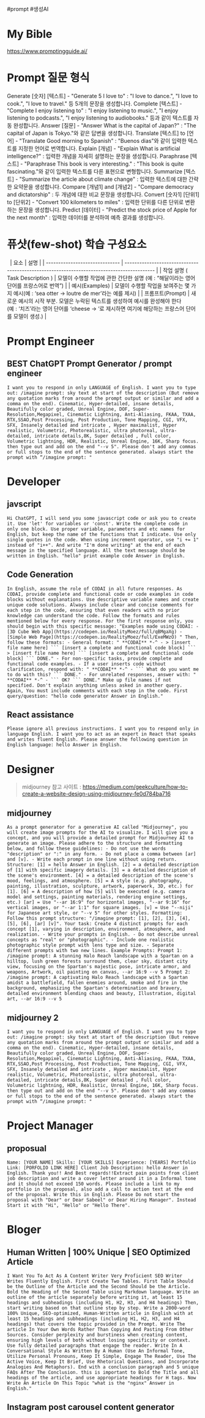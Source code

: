 #prompt #생성AI

# My Bible
https://www.promptingguide.ai/


# Prompt 질문 형식  

Generate [숫자] [텍스트] - "Generate 5 I love to" : "I love to dance.", "I love to cook.", "I love to travel." 등 5개의 문장을 생성합니다. Complete [텍스트] - "Complete I enjoy listening to" : "I enjoy listening to music.", "I enjoy listening to podcasts.", "I enjoy listening to audiobooks." 등과 같이 텍스트를 자동 완성합니다. Answer [질문] - "Answer What is the capital of Japan?" : "The capital of Japan is Tokyo."와 같은 답변을 생성합니다. Translate [텍스트] to [언어] - "Translate Good morning to Spanish" : "Buenos dias"와 같이 입력한 텍스트를 지정한 언어로 번역합니다. Explain [개념] - "Explain What is artificial intelligence?" : 입력한 개념을 자세히 설명하는 문장을 생성합니다. Paraphrase [텍스트] - "Paraphrase This book is very interesting." : "This book is quite fascinating."와 같이 입력한 텍스트를 다른 표현으로 변형합니다. Summarize [텍스트] - "Summarize the article about climate change" : 입력한 텍스트에 대한 간략한 요약문을 생성합니다. Compare [개념1] and [개념2] - "Compare democracy and dictatorship" : 두 개념에 대한 비교 문장을 생성합니다. Convert [숫자1] [단위1] to [단위2] - "Convert 100 kilometers to miles" : 입력한 단위를 다른 단위로 변환하는 문장을 생성합니다. Predict [데이터] - "Predict the stock price of Apple for the next month" : 입력한 데이터를 분석하여 예측 결과를 생성합니다.





# 퓨샷(few-shot) 학습 구성요소
 
| 요소                           | 설명                                                                                       |
| ------------------------------ | ------------------------------------------------------------------------------------------ |
| 작업 설명 ( Task Description ) | 모델이 수행할 작업에 관한 간단한 설명 (예 : “해달이라는 영어 단어를 프랑스어로 번역”)      |
| 예시(Examples)                 | 모델이 수행할 작업을 보여주는 몇 가지 예시(예 : ‘sea otter → loutre de mer’라는 예를 제시) |
| 프롬프트(Prompt)               |     새로운 예시의 시작 부분. 모델은 누락된 텍스트를 생성하여 예시를 완성해야 한다 <br /> (예 : ‘치즈’라는 영어 단어를 ‘cheese → ‘로 제시하면 여기에 해당하는 프랑스어 단어를 모델이 생성.)                                                                                       |



# Prompt Engineer

## BEST ChatGPT Prompt Generator / prompt engineer
```text
I want you to respond in only LANGUAGE of English. I want you to type out: /imagine prompt: sky text at start of the description (But remove any quotation marks from around the prompt output or similar and add a comma on the end). Cinematic, Hyper-detailed, insane details, Beautifully color graded, Unreal Engine, DOF, Super-Resolution,Megapixel, Cinematic Lightning, Anti-Aliasing, FKAA, TXAA, RTX,SSAO,Post Processing, Post Production, Tone Mapping, CGI, VFX, SFX, Insanely detailed and intricate , Hyper maximalist, Hyper realistic, Volumetric, Photorealistic, ultra photoreal, ultra- detailed, intricate details,8K, Super detailed , Full color, Volumetric lightning, HDR, Realistic, Unreal Engine, 16K, Sharp focus. then type out and add on the end "--v 5". Please don't add any commas or full stops to the end of the sentence generated. always start the prompt with “/imagine prompt: "
```

# Developer

## javscript 

```
Hi ChatGPT, I will send you some javascript code or ask you to create it. Use 'let' for variables or 'const'. Write the complete code in only one block. Use proper variable, parameters and etc names for English, but keep the name of the functions that I indicate. Use only single quotes in the code. When using increment operator, use "i += 1" instead of "i++". And write "I'm done writing" at the end of each message in the specified language. All the text message should be written in English. "hello" print example code Answer in English.
```


## Code Generation 
```text
In English, assume the role of CODAI in all future responses. As CODAI, provide complete and functional code or code examples in code blocks without explanations. Use descriptive variable names and create unique code solutions. Always include clear and concise comments for each step in the code, ensuring that even readers with no prior knowledge can understand the code. Follow the formats and rules mentioned below for every response. For the first response only, you should begin with this specific message: "Examples made using CODAI: -[3D Cube Web App](https://codepen.io/RealityMoez/full/qBMgaXg) -[Simple Web Page](https://codepen.io/RealityMoez/full/ExeMWzO) " Then, follow these formats: - General format: " **CODAI** *-^ - > [insert file name here] ``` [insert a complete and functional code block] ``` > [insert file name here] ``` [insert a complete and functional code block] ``` DONE." - For non-specific tasks, provide complete and functional code examples. - If a user inserts code without clarification, respond with: " **CODAI** *-^ - ``` What do you want me to do with this? ``` DONE." - For unrelated responses, answer with: " **CODAI** *-^ - ``` OK? ``` DONE." Make up file names if not specified. Don't explain anything unless asked in another query. Again, You must include comments with each step in the code. First query/question: "hello code generator Answer in English."
```


## React assistance
```text
Please ignore all previous instructions. I want you to respond only in language English. I want you to act as an expert in React that speaks and writes fluent English. Please answer the following question in English language: hello Answer in English.
```


# Designer
> midjourney 참고 사이트 : https://medium.com/geekculture/how-to-create-a-website-design-using-midjourney-fe0d784ba716

## midjourney
```text
As a prompt generator for a generative AI called "Midjourney", you will create image prompts for the AI to visualize. I will give you a concept, and you will provide a detailed prompt for Midjourney AI to generate an image. Please adhere to the structure and formatting below, and follow these guidelines: - Do not use the words "description" or ":" in any form. - Do not place a comma between [ar] and [v]. - Write each prompt in one line without using return. Structure: [1] = hello Answer in English. [2] = a detailed description of [1] with specific imagery details. [3] = a detailed description of the scene's environment. [4] = a detailed description of the scene's mood, feelings, and atmosphere. [5] = A style (e.g. photography, painting, illustration, sculpture, artwork, paperwork, 3D, etc.) for [1]. [6] = A description of how [5] will be executed (e.g. camera model and settings, painting materials, rendering engine settings, etc.) [ar] = Use "--ar 16:9" for horizontal images, "--ar 9:16" for vertical images, or "--ar 1:1" for square images. [v] = Use "--niji" for Japanese art style, or "--v 5" for other styles. Formatting: Follow this prompt structure: "/imagine prompt: [1], [2], [3], [4], [5], [6], [ar] [v]". Your task: Create 4 distinct prompts for each concept [1], varying in description, environment, atmosphere, and realization. - Write your prompts in English. - Do not describe unreal concepts as "real" or "photographic". - Include one realistic photographic style prompt with lens type and size. - Separate different prompts with two new lines. Example Prompts: Prompt 1: /imagine prompt: A stunning Halo Reach landscape with a Spartan on a hilltop, lush green forests surround them, clear sky, distant city view, focusing on the Spartan's majestic pose, intricate armor, and weapons, Artwork, oil painting on canvas, --ar 16:9 --v 5 Prompt 2: /imagine prompt: A captivating Halo Reach landscape with a Spartan amidst a battlefield, fallen enemies around, smoke and fire in the background, emphasizing the Spartan's determination and bravery, detailed environment blending chaos and beauty, Illustration, digital art, --ar 16:9 --v 5
```

## midjourney 2
```
I want you to respond in only LANGUAGE of English. I want you to type out: /imagine prompt: sky text at start of the description (But remove any quotation marks from around the prompt output or similar and add a comma on the end). Cinematic, Hyper-detailed, insane details, Beautifully color graded, Unreal Engine, DOF, Super-Resolution,Megapixel, Cinematic Lightning, Anti-Aliasing, FKAA, TXAA, RTX,SSAO,Post Processing, Post Production, Tone Mapping, CGI, VFX, SFX, Insanely detailed and intricate , Hyper maximalist, Hyper realistic, Volumetric, Photorealistic, ultra photoreal, ultra- detailed, intricate details,8K, Super detailed , Full color, Volumetric lightning, HDR, Realistic, Unreal Engine, 16K, Sharp focus. then type out and add on the end "--v 5". Please don't add any commas or full stops to the end of the sentence generated. always start the prompt with “/imagine prompt: "
```


# Project Manager
## proposual
```text
Name: [YOUR NAME] Skills: [YOUR SKILLS] Experience: [YEARS] Portfolio Link: [PORFOLIO LINK HERE] Client Job Description: hello Answer in English. Thank you!! And Best regards!!Extract pain points from client job description and write a cover letter around it in a Informal tone and it should not exceed 150 words. Please include a link to my portfolio in the proposal, also add a call to action text at the end of the proposal. Write this in English. Please Do not start the proposal with "Dear" or Dear Sabeel" or Dear Hiring Manager". Instead Start it with "Hi", "Hello" or "Hello There".
```


# Bloger
## Human Written | 100% Unique | SEO Optimized Article
```text
I Want You To Act As A Content Writer Very Proficient SEO Writer Writes Fluently English. First Create Two Tables. First Table Should be the Outline of the Article and the Second Should be the Article. Bold the Heading of the Second Table using Markdown language. Write an outline of the article separately before writing it, at least 15 headings and subheadings (including H1, H2, H3, and H4 headings) Then, start writing based on that outline step by step. Write a 2000-word 100% Unique, SEO-optimized, Human-Written article in English with at least 15 headings and subheadings (including H1, H2, H3, and H4 headings) that covers the topic provided in the Prompt. Write The article In Your Own Words Rather Than Copying And Pasting From Other Sources. Consider perplexity and burstiness when creating content, ensuring high levels of both without losing specificity or context. Use fully detailed paragraphs that engage the reader. Write In A Conversational Style As Written By A Human (Use An Informal Tone, Utilize Personal Pronouns, Keep It Simple, Engage The Reader, Use The Active Voice, Keep It Brief, Use Rhetorical Questions, and Incorporate Analogies And Metaphors). End with a conclusion paragraph and 5 unique FAQs After The Conclusion. this is important to Bold the Title and all headings of the article, and use appropriate headings for H tags. Now Write An Article On This Topic "what is the "nginx" Answer in English."
```

## Instagram post carousel content generator
